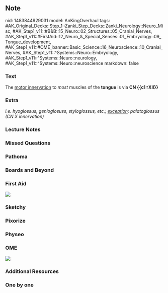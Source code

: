 ## Note
nid: 1483844929031
model: AnKingOverhaul
tags: #AK_Original_Decks::Step_1::Zanki_Step_Decks::Zanki_Neurology::Neuro_Misc, #AK_Step1_v11::#B&B::15_Neuro::02_Structures::05_Cranial_Nerves, #AK_Step1_v11::#FirstAid::12_Neuro_&_Special_Senses::01_Embryology::09_Tongue_development, #AK_Step1_v11::#OME_banner::Basic_Science::16_Neuroscience::10_Cranial_Nerves, #AK_Step1_v11::^Systems::Neuro::Embryology, #AK_Step1_v11::^Systems::Neuro::neurology, #AK_Step1_v11::^Systems::Neuro::neuroscience
markdown: false

### Text
<div>
  The <u>motor innervation</u> to <i>most</i> muscles of the
  <b>tongue</b> is via <b>CN {{c1::XII}}</b>
</div>

### Extra
<i>i.e. hyoglossus, genioglosuss, styloglossus, etc.;
<u>exception</u>: palatoglossus (CN X innervation)</i>

### Lecture Notes


### Missed Questions


### Pathoma


### Boards and Beyond


### First Aid
<img src="tmpl43VYF.png">

### Sketchy


### Pixorize


### Physeo


### OME
<div class="ome-widget">
  <a href=
  "https://onlinemeded.org/spa/neuroscience/cranial-nerves/acquire?ref=anki">
  <img src="_OME_AnkiFlashcards_Lesson_2.png"></a>
</div>

### Additional Resources


### One by one

